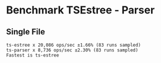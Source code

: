 # Benchmark TSEstree - Parser

## Single File

```
ts-estree x 20,086 ops/sec ±1.66% (83 runs sampled)
ts-parser x 8,736 ops/sec ±2.30% (83 runs sampled)
Fastest is ts-estree
```
